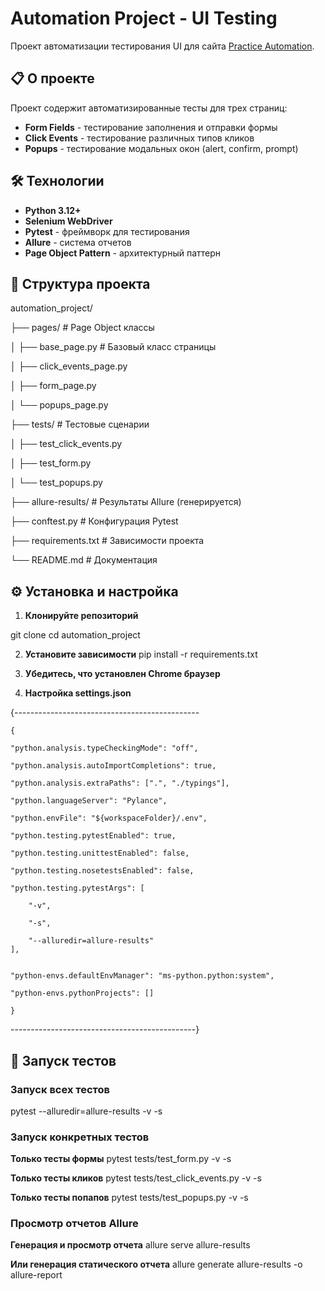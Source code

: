# Automation Project - UI Testing

Проект автоматизации тестирования UI для сайта [Practice Automation](https://practice-automation.com/).

## 📋 О проекте

Проект содержит автоматизированные тесты для трех страниц:
- **Form Fields** - тестирование заполнения и отправки формы
- **Click Events** - тестирование различных типов кликов
- **Popups** - тестирование модальных окон (alert, confirm, prompt)

## 🛠 Технологии

- **Python 3.12+**
- **Selenium WebDriver**
- **Pytest** - фреймворк для тестирования
- **Allure** - система отчетов
- **Page Object Pattern** - архитектурный паттерн

## 📁 Структура проекта

automation_project/

├── pages/ # Page Object классы

│ ├── base_page.py # Базовый класс страницы

│ ├── click_events_page.py

│ ├── form_page.py

│ └── popups_page.py

├── tests/ # Тестовые сценарии

│ ├── test_click_events.py

│ ├── test_form.py

│ └── test_popups.py

├── allure-results/ # Результаты Allure (генерируется)

├── conftest.py # Конфигурация Pytest

├── requirements.txt # Зависимости проекта

└── README.md # Документация

## ⚙️ Установка и настройка

1. **Клонируйте репозиторий**

git clone <repository-url>
cd automation_project

2. **Установите зависимости**
pip install -r requirements.txt

3. **Убедитесь, что установлен Chrome браузер**

4. **Настройка settings.json**


{----------------------------------------------

    {
    
    "python.analysis.typeCheckingMode": "off",
    
    "python.analysis.autoImportCompletions": true,
    
    "python.analysis.extraPaths": [".", "./typings"],
    
    "python.languageServer": "Pylance",
    
    "python.envFile": "${workspaceFolder}/.env",
    
    "python.testing.pytestEnabled": true,
    
    "python.testing.unittestEnabled": false,
    
    "python.testing.nosetestsEnabled": false,
    
    "python.testing.pytestArgs": [
    
        "-v",
        
        "-s",
        
        "--alluredir=allure-results"
    ],
    
    
    "python-envs.defaultEnvManager": "ms-python.python:system",
    
    "python-envs.pythonProjects": []

    }

----------------------------------------------}

## 🚀 Запуск тестов

### Запуск всех тестов
pytest --alluredir=allure-results -v -s

### Запуск конкретных тестов
**Только тесты формы**
pytest tests/test_form.py -v -s

**Только тесты кликов**
pytest tests/test_click_events.py -v -s

**Только тесты попапов**
pytest tests/test_popups.py -v -s

### Просмотр отчетов Allure
**Генерация и просмотр отчета**
allure serve allure-results

**Или генерация статического отчета**
allure generate allure-results -o allure-report
